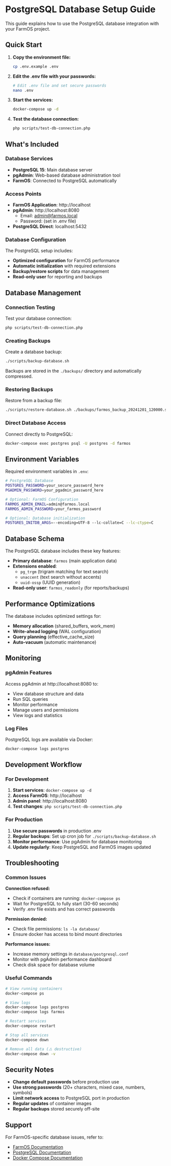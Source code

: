 # PostgreSQL Database Setup Guide

This guide explains how to use the PostgreSQL database integration with your FarmOS project.

## Quick Start

1. **Copy the environment file:**
   ```bash
   cp .env.example .env
   ```

2. **Edit the .env file with your passwords:**
   ```bash
   # Edit .env file and set secure passwords
   nano .env
   ```

3. **Start the services:**
   ```bash
   docker-compose up -d
   ```

4. **Test the database connection:**
   ```bash
   php scripts/test-db-connection.php
   ```

## What's Included

### Database Services

- **PostgreSQL 15**: Main database server
- **pgAdmin**: Web-based database administration tool
- **FarmOS**: Connected to PostgreSQL automatically

### Access Points

- **FarmOS Application**: http://localhost
- **pgAdmin**: http://localhost:8080
  - Email: admin@farmos.local
  - Password: (set in .env file)
- **PostgreSQL Direct**: localhost:5432

### Database Configuration

The PostgreSQL setup includes:

- **Optimized configuration** for FarmOS performance
- **Automatic initialization** with required extensions
- **Backup/restore scripts** for data management
- **Read-only user** for reporting and backups

## Database Management

### Connection Testing

Test your database connection:
```bash
php scripts/test-db-connection.php
```

### Creating Backups

Create a database backup:
```bash
./scripts/backup-database.sh
```

Backups are stored in the `./backups/` directory and automatically compressed.

### Restoring Backups

Restore from a backup file:
```bash
./scripts/restore-database.sh ./backups/farmos_backup_20241201_120000.sql.gz
```

### Direct Database Access

Connect directly to PostgreSQL:
```bash
docker-compose exec postgres psql -U postgres -d farmos
```

## Environment Variables

Required environment variables in `.env`:

```bash
# PostgreSQL Database
POSTGRES_PASSWORD=your_secure_password_here
PGADMIN_PASSWORD=your_pgadmin_password_here

# Optional: FarmOS Configuration
FARMOS_ADMIN_EMAIL=admin@farmos.local
FARMOS_ADMIN_PASSWORD=your_farmos_password

# Optional: Database initialization
POSTGRES_INITDB_ARGS=--encoding=UTF-8 --lc-collate=C --lc-ctype=C
```

## Database Schema

The PostgreSQL database includes these key features:

- **Primary database**: `farmos` (main application data)
- **Extensions enabled**:
  - `pg_trgm` (trigram matching for text search)
  - `unaccent` (text search without accents)
  - `uuid-ossp` (UUID generation)
- **Read-only user**: `farmos_readonly` (for reports/backups)

## Performance Optimizations

The database includes optimized settings for:

- **Memory allocation** (shared_buffers, work_mem)
- **Write-ahead logging** (WAL configuration)
- **Query planning** (effective_cache_size)
- **Auto-vacuum** (automatic maintenance)

## Monitoring

### pgAdmin Features

Access pgAdmin at http://localhost:8080 to:

- View database structure and data
- Run SQL queries
- Monitor performance
- Manage users and permissions
- View logs and statistics

### Log Files

PostgreSQL logs are available via Docker:
```bash
docker-compose logs postgres
```

## Development Workflow

### For Development

1. **Start services**: `docker-compose up -d`
2. **Access FarmOS**: http://localhost
3. **Admin panel**: http://localhost:8080
4. **Test changes**: `php scripts/test-db-connection.php`

### For Production

1. **Use secure passwords** in production .env
2. **Regular backups**: Set up cron job for `./scripts/backup-database.sh`
3. **Monitor performance**: Use pgAdmin for database monitoring
4. **Update regularly**: Keep PostgreSQL and FarmOS images updated

## Troubleshooting

### Common Issues

**Connection refused:**
- Check if containers are running: `docker-compose ps`
- Wait for PostgreSQL to fully start (30-60 seconds)
- Verify .env file exists and has correct passwords

**Permission denied:**
- Check file permissions: `ls -la database/`
- Ensure docker has access to bind mount directories

**Performance issues:**
- Increase memory settings in `database/postgresql.conf`
- Monitor with pgAdmin performance dashboard
- Check disk space for database volume

### Useful Commands

```bash
# View running containers
docker-compose ps

# View logs
docker-compose logs postgres
docker-compose logs farmos

# Restart services
docker-compose restart

# Stop all services
docker-compose down

# Remove all data (⚠️ destructive)
docker-compose down -v
```

## Security Notes

- **Change default passwords** before production use
- **Use strong passwords** (20+ characters, mixed case, numbers, symbols)
- **Limit network access** to PostgreSQL port in production
- **Regular updates** of container images
- **Regular backups** stored securely off-site

## Support

For FarmOS-specific database issues, refer to:
- [FarmOS Documentation](https://farmos.org/guide/)
- [PostgreSQL Documentation](https://www.postgresql.org/docs/)
- [Docker Compose Documentation](https://docs.docker.com/compose/)
